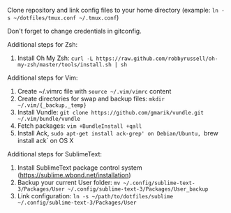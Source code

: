 Clone repository and link config files to your home directory (example: `ln -s
   ~/dotfiles/tmux.conf ~/.tmux.conf`)

Don't forget to change credentials in gitconfig.

Additional steps for Zsh:

1. Install Oh My Zsh: `curl -L https://raw.github.com/robbyrussell/oh-my-zsh/master/tools/install.sh | sh`


Additional steps for Vim:

1. Create ~/.vimrc file with `source ~/.vim/vimrc` content
2. Create directories for swap and backup files:
`mkdir ~/.vim/{_backup,_temp}`
3. Install Vundle: `git clone https://github.com/gmarik/vundle.git
   ~/.vim/bundle/vundle`
4. Fetch packages:
`vim +BundleInstall +qall`
5. Install Ack,  `sudo apt-get install
   ack-grep' on Debian/Ubuntu, `brew install ack` on OS X


Additional steps for SublimeText:

1. Install SublimeText package control system (https://sublime.wbond.net/installation)
2. Backup your current User folder: `mv ~/.config/sublime-text-3/Packages/User ~/.config/sublime-text-3/Packages/User_backup`
3. Link configuration: `ln -s ~/path/to/dotfiles/sublime ~/.config/sublime-text-3/Packages/User`

